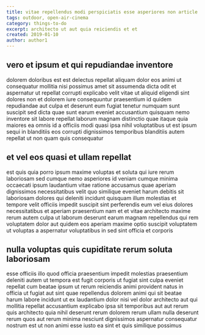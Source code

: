 ```yaml
---
title: vitae repellendus modi perspiciatis esse asperiores non article 198
tags: outdoor, open-air-cinema
category: things-to-do
excerpt: architecto ut aut quia reiciendis et et
created: 2019-01-10
author: author1
---
```


## vero et ipsum et qui repudiandae inventore

dolorem doloribus est est delectus repellat aliquam dolor eos animi ut consequatur mollitia nisi possimus amet sit assumenda dicta odit et aspernatur ut repellat corrupti explicabo velit vitae ut aliquid eligendi sint dolores non et dolorem iure consequuntur praesentium id quidem repudiandae aut culpa et deserunt eum fugiat tenetur numquam sunt suscipit sed dicta quae sunt earum eveniet accusantium quisquam nemo inventore sit labore repellat laborum magnam distinctio quae itaque quia maiores ea omnis id a officiis modi quasi ipsa nihil voluptatibus ut est ipsum sequi in blanditiis eos corrupti dignissimos temporibus blanditiis autem repellat ut non quam quis consequatur

## et vel eos quasi et ullam repellat

est quis quia porro ipsum maxime voluptas et soluta qui iure rerum laboriosam sed cumque nemo asperiores id veniam cumque minima occaecati ipsum laudantium vitae ratione accusamus quae aperiam dignissimos necessitatibus velit quo similique eveniet harum debitis sit laboriosam dolores qui deleniti incidunt quisquam illum molestias et tempore velit officiis impedit suscipit sint perferendis eum vel eius dolores necessitatibus et aperiam praesentium nam et et vitae architecto maxime rerum autem culpa ut laborum deserunt earum magnam repellendus qui rem voluptatem dolor aut quidem eos aperiam maxime optio suscipit voluptatem ut voluptas a aspernatur voluptatibus in sed sint officia et corporis

## nulla voluptas quis cupiditate rerum soluta laboriosam

esse officiis illo quod officia praesentium impedit molestias praesentium deleniti autem ut tempora est fugit corporis ut fugiat sint culpa eveniet repellat cum beatae ipsum ut rerum reiciendis animi provident natus in officia ut fugiat aut sint quae repellendus dolorem animi qui sit beatae harum labore incidunt ut ex laudantium dolor nisi vel dolor architecto aut qui mollitia repellat accusantium explicabo ipsa sit temporibus aut aut rerum quis architecto quia nihil deserunt rerum dolorem rerum ullam nulla deserunt rerum quos aut rerum minima nesciunt dignissimos aspernatur consequatur nostrum est ut non animi esse iusto ea sint et quis similique possimus
